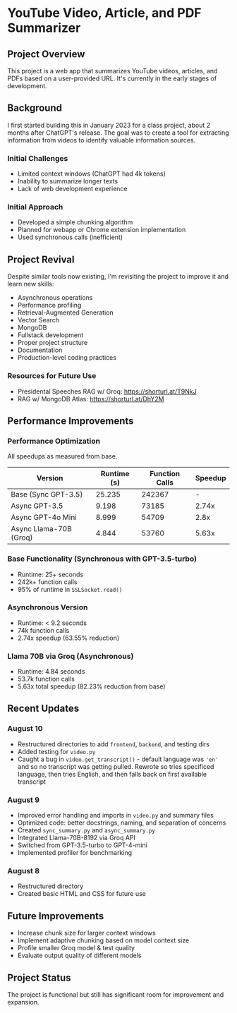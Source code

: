 # YouTube Video, Article, and PDF Summarizer

## Project Overview

This project is a web app that summarizes YouTube videos, articles, and PDFs based on a user-provided URL. It's currently in the early stages of development.

## Background

I first started building this in January 2023 for a class project, about 2 months after ChatGPT's release. The goal was to create a tool for extracting information from videos to identify valuable information sources.

### Initial Challenges

- Limited context windows (ChatGPT had 4k tokens)
- Inability to summarize longer texts
- Lack of web development experience

### Initial Approach

- Developed a simple chunking algorithm
- Planned for webapp or Chrome extension implementation
- Used synchronous calls (inefficient)

## Project Revival

Despite similar tools now existing, I'm revisiting the project to improve it and learn new skills:

- Asynchronous operations
- Performance profiling
- Retrieval-Augmented Generation
- Vector Search
- MongoDB
- Fullstack development
- Proper project structure
- Documentation
- Production-level coding practices

### Resources for Future Use
 - Presidental Speeches RAG w/ Groq: https://shorturl.at/T9NkJ
 - RAG w/ MongoDB Atlas: https://shorturl.at/DhY2M

## Performance Improvements

### Performance Optimization
All speedups as measured from base.

| Version | Runtime (s) | Function Calls | Speedup |
|---------|-------------|----------------|---------|
| Base (Sync GPT-3.5) | 25.235 | 242367 | - |
| Async GPT-3.5 | 9.198 | 73185 | 2.74x |
| Async GPT-4o Mini | 8.999 | 54709 | 2.8x
| Async Llama-70B (Groq) | 4.844 | 53760 | 5.63x |

### Base Functionality (Synchronous with GPT-3.5-turbo)

- Runtime: 25+ seconds
- 242k+ function calls
- 95% of runtime in `SSLSocket.read()`

### Asynchronous Version

- Runtime: < 9.2 seconds
- 74k function calls
- 2.74x speedup (63.55% reduction)

### Llama 70B via Groq (Asynchronous)

- Runtime: 4.84 seconds
- 53.7k function calls
- 5.63x total speedup (82.23% reduction from base)

## Recent Updates

### August 10
- Restructured directories to add `frontend`, `backend`, and testing dirs
- Added testing for `video.py`
- Caught a bug in `video.get_transcript()` - default language was `'en'` and so no transcript was getting pulled. Rewrote so tries specificed language, then tries English, and then falls back on first available transcript

### August 9

- Improved error handling and imports in `video.py` and summary files
- Optimized code: better docstrings, naming, and separation of concerns
- Created `sync_summary.py` and `async_summary.py`
- Integrated Llama-70B-8192 via Groq API
- Switched from GPT-3.5-turbo to GPT-4-mini
- Implemented profiler for benchmarking

### August 8

- Restructured directory
- Created basic HTML and CSS for future use

## Future Improvements

- Increase chunk size for larger context windows
- Implement adaptive chunking based on model context size
- Profile smaller Groq model & test quality
- Evaluate output quality of different models

## Project Status

The project is functional but still has significant room for improvement and expansion.
